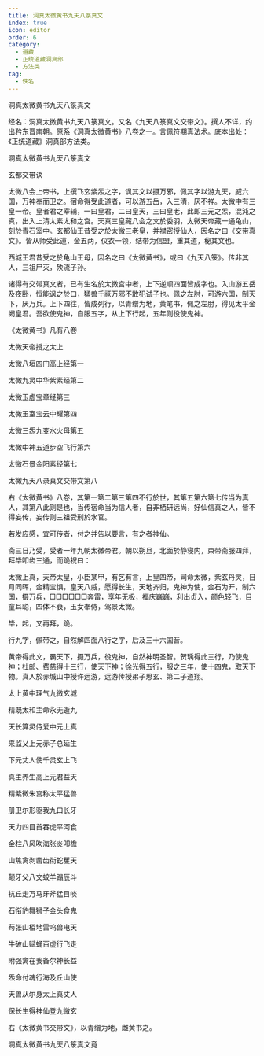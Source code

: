 ```yaml
---
title: 洞真太微黄书九天八箓真文
index: true
icon: editor
order: 6
category:
  - 道藏
  - 正统道藏洞真部
  - 方法类
tag:
  - 佚名
---
```


洞真太微黄书九天八箓真文  

经名：洞真太微黄书九天八箓真文。又名《九天八箓真文交带文》。撰人不详，约出矜东晋南朝。原系《洞真太微黄书》八卷之一。言佩符期真法术。底本出处：《正统道藏》洞真部方法类。  

洞真太微黄书九天八箓真文  

玄都交带诀  

太微八会上帝书，上撰飞玄紫炁之字，讽其文以摄万邪，佩其字以游九天，威六国，万神奉而卫之。宿命得受此道者，可以游五岳，入三清，厌不祥。太微中有三皇一帝。皇者君之宰辅，一曰皇君，二曰皇天，三曰皇老，此即三元之炁，混沌之真，出入上清太素太和之宫。天真三皇藏八会之文於委羽，太微天帝藏一通龟山，刻於青石室中。玄都仙王昔受之於太微三老皇，并襟密授仙人，因名之曰《交带真文》。皆从师受此道，金五两，仪衣一领，结带为信盟，重其道，秘其文也。  

西城王君昔受之於龟山王母，因名之曰《太微黄书》，或曰《九天八箓》。传非其人，三祖尸灭，殃流子孙。  

诸得有交带真文者，已有生名於太微宫中者，上下逆顺四面皆成字也。入山游五岳及夜卧，恒能讽之於口，猛兽千祆万邪不敢犯试子也。佩之左肘，可游六国，制天下，厌万兵。上下四往，皆成列行，以青缯为地，黄笔书，佩之左肘，得见太平金阙皇君。吾欲使鬼神，自服五字，从上下行起，五年则役使鬼神。  

《太微黄书》凡有八卷  

太微天帝授之太上  

太微八垣四门高上经第一  

太微九灵中华紫素经第二  

太微玉虚宝章经第三  

太微玉室宝云中耀第四  

太微三炁九变水火母第五  

太微中神五道步空飞行第六  

太微石景金阳素经第七  

太微九天八录真文交带文第八  

右《太微黄书》八卷，其第一第二第三第四不行於世，其第五第六第七传当为真人，其第八此则是也，当传宿命当为信人者，自非栖研远尚，好仙信真之人，皆不得妄传，妄传则三祖受刑於水官。  

若发应感，宜可传者，付之并告以要言，有之者神仙。  

斋三日乃受，受者一年九朝太微帝君。朝以朔旦，北面於静寝内，束带斋服四拜，拜毕叩齿三通，而跪祝曰：  

太微上真，天帝太皇，小臣某甲，有乞有言，上皇四帝，司命太微，紫玄丹灵，日月同晖，金精宝惧，皇天八威，愿得长生，天地齐归，鬼神为使，金石为开，制六国，摄万兵，□□□□□□奔雷，享年无极，福庆巍巍，利出贞入，颜色轻飞，目童耳聪，四体不衰，玉女奉侍，驾景太微。  

毕，起，又再拜，跪。  

行九字，佩带之，自然解四面八行之字，后及三十六国音。  

黄帝得此文，霸天下，摄万兵，役鬼神，自然神明圣智。贺瑀得此三行，乃使鬼神；杜邮、费慈得十三行，使天下神；徐光得五行，服之三年，使十四鬼，取天下物。真人於赤城山中授许远游，远游传授弟子思玄、第二子道翔。  

太上黄中理气九微玄城  

精既太和主命永无逝九  

天长算灵侍爱中元上真  

来监乂上元赤子总延生  

下元丈人使千灵玄上飞  

真主养生高上元君益天  

精紫微朱宫称太平猛兽  

册卫尔形驱我九口长牙  

天力四目首吞虎平河食  

金柱八风吹海张炎叩檐  

山焦禽剥凿齿衔蛇矍天  

颠牙父八文蛟羊蹋辰斗  

抗丘走万马牙斧猛目啖  

石衔豹舞狮子金头食鬼  

苟张山栢地雷呜兽电天  

牛破山赋蛹百虚行飞走  

附强禽在我备尔神长益  

炁命付魂行海及丘山使  

天兽从尔身太上真丈人  

保长生得神仙登九微玄  

右《太微黄书交带文》，以青缯为地，雌黄书之。  

洞真太微黄书九天八箓真文竟  
